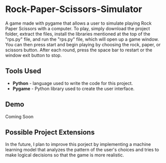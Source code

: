 # Rock-Paper-Scissors-Simulator
A game made with pygame that allows a user to simulate playing Rock Paper Scissors with a computer. To play, simply download the project folder, extract the files, install the libraries mentioned at the top of the "rps.py" file, and run the "rps.py" file, which will open up a game window. You can then press start and begin playing by choosing the rock, paper, or scissors button. After each round, press the space bar to restart or the window exit button to stop. 

## Tools Used
- **Python** - language used to write the code for this project.
- **Pygame** - Python library used to create the user interface.

## Demo
Coming Soon

## Possible Project Extensions
In the future, I plan to improve this porject by implementing a machine learning model that analyzes the pattern of the user's choices and tries to make logical decisions so that the game is more realistic. 
